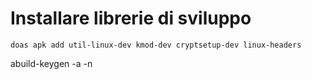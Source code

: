 
# Installare librerie di sviluppo
```
doas apk add util-linux-dev kmod-dev cryptsetup-dev linux-headers
```

abuild-keygen -a -n

